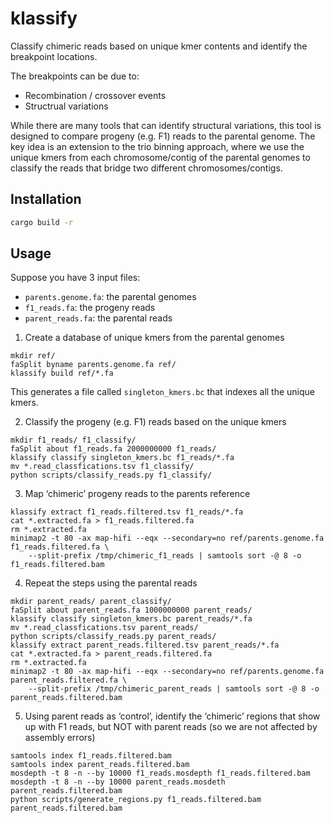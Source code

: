 # klassify

Classify chimeric reads based on unique kmer contents and identify the
breakpoint locations.

The breakpoints can be due to:

- Recombination / crossover events
- Structrual variations

While there are many tools that can identify structural variations, this tool
is designed to compare progeny (e.g. F1) reads to the parental genome. The key
idea is an extension to the trio binning approach, where we use the unique kmers
from each chromosome/contig of the parental genomes to classify the reads that
bridge two different chromosomes/contigs.

## Installation

```bash
cargo build -r
```

## Usage

Suppose you have 3 input files:

- `parents.genome.fa`: the parental genomes
- `f1_reads.fa`: the progeny reads
- `parent_reads.fa`: the parental reads

1. Create a database of unique kmers from the parental genomes

```console
mkdir ref/
faSplit byname parents.genome.fa ref/
klassify build ref/*.fa
```

This generates a file called `singleton_kmers.bc` that indexes all the unique kmers.

2. Classify the progeny (e.g. F1) reads based on the unique kmers

```console
mkdir f1_reads/ f1_classify/
faSplit about f1_reads.fa 2000000000 f1_reads/
klassify classify singleton_kmers.bc f1_reads/*.fa
mv *.read_classfications.tsv f1_classify/
python scripts/classify_reads.py f1_classify/
```

3. Map ‘chimeric’ progeny reads to the parents reference

```console
klassify extract f1_reads.filtered.tsv f1_reads/*.fa
cat *.extracted.fa > f1_reads.filtered.fa
rm *.extracted.fa
minimap2 -t 80 -ax map-hifi --eqx --secondary=no ref/parents.genome.fa f1_reads.filtered.fa \
    --split-prefix /tmp/chimeric_f1_reads | samtools sort -@ 8 -o f1_reads.filtered.bam
```

4. Repeat the steps using the parental reads

```console
mkdir parent_reads/ parent_classify/
faSplit about parent_reads.fa 1000000000 parent_reads/
klassify classify singleton_kmers.bc parent_reads/*.fa
mv *.read_classfications.tsv parent_reads/
python scripts/classify_reads.py parent_reads/
klassify extract parent_reads.filtered.tsv parent_reads/*.fa
cat *.extracted.fa > parent_reads.filtered.fa
rm *.extracted.fa
minimap2 -t 80 -ax map-hifi --eqx --secondary=no ref/parents.genome.fa parent_reads.filtered.fa \
    --split-prefix /tmp/chimeric_parent_reads | samtools sort -@ 8 -o parent_reads.filtered.bam
```

5. Using parent reads as ‘control’, identify the ‘chimeric’ regions that show up with F1 reads, but NOT with parent reads (so we are not affected by assembly errors)

```console
samtools index f1_reads.filtered.bam
samtools index parent_reads.filtered.bam
mosdepth -t 8 -n --by 10000 f1_reads.mosdepth f1_reads.filtered.bam
mosdepth -t 8 -n --by 10000 parent_reads.mosdeth parent_reads.filtered.bam
python scripts/generate_regions.py f1_reads.filtered.bam parent_reads.filtered.bam
```
